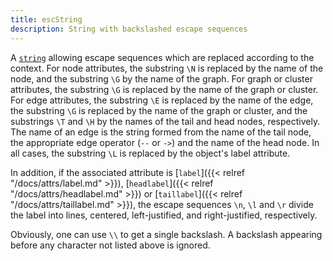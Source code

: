 ```yaml
---
title: escString
description: String with backslashed escape sequences
---
```

A [`string`](/docs/attr-types/string/) allowing escape sequences which are replaced according
to the context.
For node attributes, the substring `\N` is replaced by the name of the node,
and the substring `\G` by the name of the graph.
For graph or cluster attributes, the substring `\G` is replaced by the
name of the graph or cluster.
For edge attributes, the substring `\E` is replaced by the name of the edge,
the substring `\G` is replaced by the name of the graph or cluster,
and the substrings `\T` and `\H` by the names of
the tail and head nodes, respectively.
The name of an edge is the string formed from the name of the
tail node, the appropriate edge operator (`--` or `->`) and the name of the
head node.
In all cases, the substring `\L` is replaced by the object's label attribute.

In addition, if the associated attribute is
[`label`]({{< relref "/docs/attrs/label.md" >}}), [`headlabel`]({{< relref "/docs/attrs/headlabel.md" >}}) or [`taillabel`]({{< relref "/docs/attrs/taillabel.md" >}}),
the escape sequences `\n`, `\l` and `\r`
divide the label into lines, centered, left-justified, and right-justified,
respectively.

Obviously, one can use `\\` to get a single backslash. A backslash appearing before any
character not listed above is ignored.
